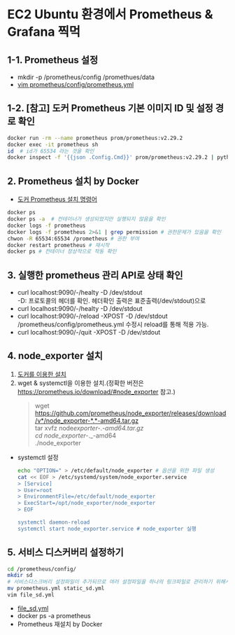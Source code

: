 # EC2 Ubuntu 환경에서 Prometheus & Grafana 찍먹

## 1-1. Prometheus 설정

- mkdir -p /prometheus/config /promethues/data
- [vim prometheus/config/prometheus.yml](./prometheus.yml)

## 1-2. [참고] 도커 Prometheus 기본 이미지 ID 및 설정 경로 확인

```bash
docker run -rm --name prometheus prom/prometheus:v2.29.2
docker exec -it prometheus sh
id  # id가 65534 라는 것을 확인
docker inspect -f '{{json .Config.Cmd}}' prom/prometheus:v2.29.2 | python3 -mjson.tool # 설정 경로 확인.

```

## 2. Prometheus 설치 by Docker

- [도커 Prometheus 설치 명령어](./install_prometheus_docker.sh)

```bash
docker ps
docker ps -a  # 컨테이너가 생성되었지만 실행되지 않음을 확인
docker logs -f prometheus
docker logs -f prometheus 2>&1 | grep permission # 권한문제가 있음을 확인
chwon -R 65534:65534 /prometheus # 권한 부여
docker restart prometheus # 재시작
docker ps # 컨테이너 정상적으로 작동 확인
```

## 3. 실행한 prometheus 관리 API로 상태 확인

- curl localhost:9090/-/healty -D /dev/stdout  
  -D: 프로토콜의 헤더를 확인. 헤더확인 출력은 표준출력(/dev/stdout)으로
- curl localhost:9090/-/healty -D /dev/stdout
- curl localhost:9090/-/reload -XPOST -D /dev/stdout  
  /prometheus/config/prometheus.yml 수정시 reload를 통해 적용 가능.
- curl localhost:9090/-/quit -XPOST -D /dev/stdout

## 4. node_exporter 설치

1. [도커를 이용한 설치](./install_node_exporter.bash)
2. wget & systemctl을 이용한 설치.(정확한 버전은 https://prometheus.io/download/#node_exporter 참고.)
   > wget https://github.com/prometheus/node_exporter/releases/download/v*/node_exporter-*.*-amd64.tar.gz  
   > tar xvfz node*exporter-*._-amd64.tar.gz  
   > cd node_exporter-_.\_-amd64  
   > ./node_exporter

- systemctl 설정

  ```bash
  echo "OPTION=" > /etc/default/node_exporter # 옵션을 위한 파일 생성
  cat << EOF > /etc/systemd/system/node_exporter.service
  > [Service]
  > User=root
  > EnvironmentFile=/etc/default/node_exporter
  > ExecStart=/opt/node_exporter/node_exporter
  > EOF

  systemctl daemon-reload
  systemctl start node_exporter.service # node_exporter 실행
  ```

## 5. 서비스 디스커버리 설정하기

```bash
cd /prometheus/config/
mkdir sd
# 서비스디스크버리 설정파일이 추가되므로 여러 설정파일을 하나의 링크파일로 관리하기 위해서 파일명 변경
mv prometheus.yml static_sd.yml
vim file_sd.yml
```

- [file_sd.yml](./service_discovery/file_sd.yml)
- docker ps -a prometheus
- Prometheus 재설치 by Docker

